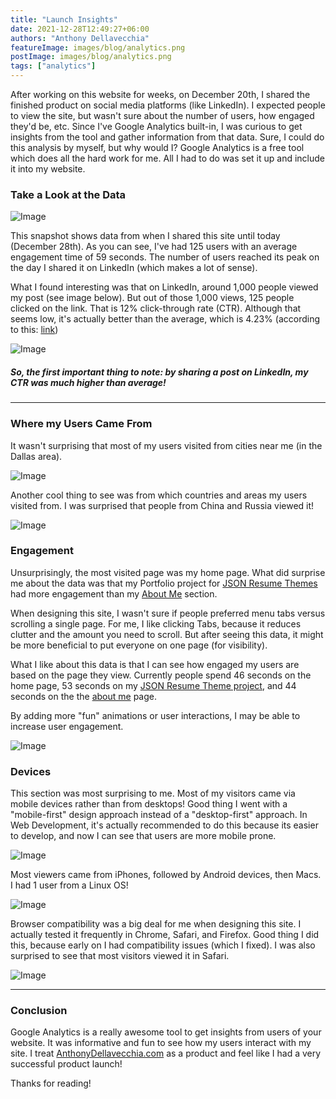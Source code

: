 ```yaml
---
title: "Launch Insights"
date: 2021-12-28T12:49:27+06:00
authors: "Anthony Dellavecchia"
featureImage: images/blog/analytics.png
postImage: images/blog/analytics.png
tags: ["analytics"]
---
```


After working on this website for weeks, on December 20th, I shared the finished product on social media platforms (like LinkedIn). I expected people to view the site, but wasn't sure about the number of users, how engaged they'd be, etc. Since I've Google Analytics built-in, I was curious to get insights from the tool and gather information from that data. Sure, I could do this analysis by myself, but why would I? Google Analytics is a free tool which does all the hard work for me. All I had to do was set it up and include it into my website.

### Take a Look at the Data

![Image](/images/blog/analytics.png)

This snapshot shows data from when I shared this site until today (December 28th). As you can see, I've had 125 users with an average engagement time of 59 seconds. The number of users reached its peak on the day I shared it on LinkedIn (which makes a lot of sense).

What I found interesting was that on LinkedIn, around 1,000 people viewed my post (see image below). But out of those 1,000 views, 125 people clicked on the link. That is 12% click-through rate (CTR). Although that seems low, it's actually better than the average, which is 4.23% (according to this: [link](https://mixpanel.com/blog/optimizing-call-to-action/#:~:text=The%20Average%20Click%2DThrough%20Rate%20of%20CTAs%20is%204.23%25&text=That's%20better%20than%20the%20CTR,through%20rate%20was%20almost%2070%25.))

![Image](/images/blog/linkedin-stats.png)

##### So, the first important thing to note: by sharing a post on LinkedIn, my CTR was much higher than average!


---

### Where my Users Came From

It wasn't surprising that most of my users visited from cities near me (in the Dallas area).

![Image](/images/blog/cities.png)

Another cool thing to see was from which countries and areas my users visited from. I was surprised that people from China and Russia viewed it!

![Image](/images/blog/countries.png)


### Engagement 

Unsurprisingly, the most visited page was my home page. What did surprise me about the data was that my Portfolio project for [JSON Resume Themes](https://anthonydellavecchia.com/portfolio/themes/) had more engagement than my [About Me](https://anthonydellavecchia.com/about/) section.

When designing this site, I wasn't sure if people preferred menu tabs versus scrolling a single page. For me, I like clicking Tabs, because it reduces clutter and the amount you need to scroll. But after seeing this data, it might be more beneficial to put everyone on one page (for visibility).

What I like about this data is that I can see how engaged my users are based on the page they view. Currently people spend 46 seconds on the home page, 53 seconds on my [JSON Resume Theme project](https://anthonydellavecchia.com/portfolio/themes/), and 44 seconds on the the [about me](https://anthonydellavecchia.com/about/) page.

By adding more "fun" animations or user interactions, I may be able to increase user engagement.

![Image](/images/blog/events.png)


### Devices

This section was most surprising to me. Most of my visitors came via mobile devices rather than from desktops! Good thing I went with a "mobile-first" design approach instead of a "desktop-first" approach. In Web Development, it's actually recommended to do this because its easier to develop, and now I can see that users are more mobile prone.

![Image](/images/blog/devices.png)

Most viewers came from iPhones, followed by Android devices, then Macs. I had 1 user from a Linux OS!

![Image](/images/blog/os.png)

Browser compatibility was a big deal for me when designing this site. I actually tested it frequently in Chrome, Safari, and Firefox. Good thing I did this, because early on I had compatibility issues (which I fixed). I was also surprised to see that most visitors viewed it in Safari.

![Image](/images/blog/browser.png)

---

### Conclusion

Google Analytics is a really awesome tool to get insights from users of your website. It was informative and fun to see how my users interact with my site. I treat [AnthonyDellavecchia.com](https://www.anthonydellavecchia.com) as a product and feel like I had a very successful product launch!

Thanks for reading!
